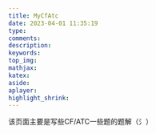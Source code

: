```yaml
---
title: MyCfAtc
date: 2023-04-01 11:35:19
type:
comments:
description:
keywords:
top_img:
mathjax:
katex:
aside:
aplayer:
highlight_shrink:
---
```


该页面主要是写些CF/ATC一些题的题解（氵）